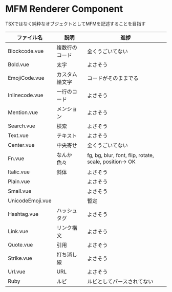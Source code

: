 # MFM Renderer Component

TSXではなく純粋なオブジェクトとしてMFMを記述することを目指す


| ファイル名            | 説明      | 進捗                                                     |
|------------------|---------|--------------------------------------------------------|
| Blockcode.vue    | 複数行のコード | 全くうごいてない                                               |
| Bold.vue         | 太字      | よさそう                                                   |
| EmojiCode.vue    | カスタム絵文字 | コードがそのままでる                                             |
| Inlinecode.vue   | 一行のコード  | よさそう                                                   |
| Mention.vue      | メンション   | よさそう                                                   |
| Search.vue       | 検索      | よさそう                                                   |
| Text.vue         | テキスト    | よさそう                                                   |
| Center.vue       | 中央寄せ    | 全くうごいてない                                               |
| Fn.vue           | なんか色々   | fg, bg, blur, font, flip, rotate, scale, position-> OK |
| Italic.vue       | 斜体      | よさそう                                                   |
| Plain.vue        |         | よさそう                                                   |
| Small.vue        |         | よさそう                                                   |
| UnicodeEmoji.vue |         | 暫定                                                     |
| Hashtag.vue      | ハッシュタグ  | よさそう                                                   |
| Link.vue         | リンク構文   | よさそう                                                   |
| Quote.vue        | 引用      | よさそう                                                   |
| Strike.vue       | 打ち消し線   | よさそう                                                   |
| Url.vue          | URL     | よさそう                                                   |
| Ruby             | ルビ      | ルビとしてパースされてない                                          |

